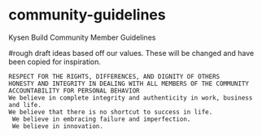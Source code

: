 # community-guidelines
Kysen Build Community Member Guidelines


#rough draft ideas based off our values. These will be changed and have been copied for inspiration.

    RESPECT FOR THE RIGHTS, DIFFERENCES, AND DIGNITY OF OTHERS
    HONESTY AND INTEGRITY IN DEALING WITH ALL MEMBERS OF THE COMMUNITY
    ACCOUNTABILITY FOR PERSONAL BEHAVIOR 
    We believe in complete integrity and authenticity in work, business and life.
    We believe that there is no shortcut to success in life.
     We believe in embracing failure and imperfection.
     We believe in innovation.
